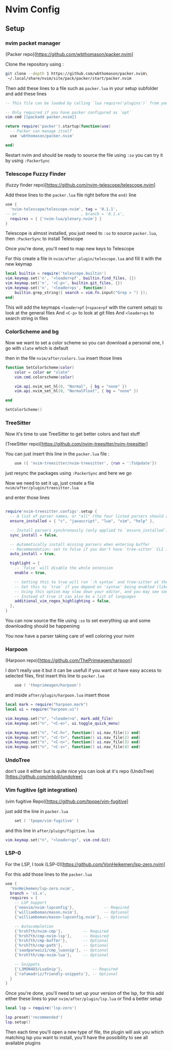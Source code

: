 # Nvim Config

## Setup

### nvim packet manager 

{Packer repo}[https://github.com/wbthomason/packer.nvim]

Clone the repository using :
```sh
git clone --depth 1 https://github.com/wbthomason/packer.nvim\
 ~/.local/share/nvim/site/pack/packer/start/packer.nvim
```

Then add these lines to a file such as `packer.lua` in your setup subfolder and add these lines

```lua
-- This file can be loaded by calling `lua require('plugins')` from your init.vim

-- Only required if you have packer configured as `opt`
vim.cmd [[packadd packer.nvim]]

return require('packer').startup(function(use)
  -- Packer can manage itself
  use 'wbthomason/packer.nvim'

end)
```

Restart nvim and should be ready to source the file using `:so`
you can try it by using `:PackerSync`

### Telescope Fuzzy Finder

(fuzzy finder repo)[https://github.com/nvim-telescope/telescope.nvim]

Add these lines to the `packer.lua` file right before the `end)` line 
 
```lua
use {
  'nvim-telescope/telescope.nvim', tag = '0.1.1',
-- or                            , branch = '0.1.x',
  requires = { {'nvim-lua/plenary.nvim'} }
}
```
Telescope is almost installed, you just need to `:so` to source `packer.lua`, then `:PackerSync` to install Telescope

Once you're done, you'll need to map new keys to Telescope

For this create a file in `nvim/after.plugin/telescope.lua` and fill it with the new keymap
```lua
local builtin = require('telescope.builtin')
vim.keymap.set('n', '<leader>pf', builtin.find_files, {})
vim.keymap.set('n', '<C-p>', builtin.git_files, {})
vim.keymap.set('n', '<leader>ps', function()
	builtin.grep_string({ search = vim.fn.input("Grep > ") });
end)
```
This will add the keymaps `<leader>pf` (`<space>pf` with the current setup) to look at the general files
And `<C-p>` to look at git files
And `<leader>ps` to search string in files

### ColorScheme and bg

Now we want to set a color scheme so you can download a personal one, I go with `slate` which is default

then in the file `nvim/after/colors.lua` insert those lines

```lua
function SetColorScheme(color)
	color = color or "slate"
	vim.cmd.colorscheme(color)

	vim.api.nvim_set_hl(0, "Normal", { bg = "none" })
	vim.api.nvim_set_hl(0, "NormalFloat", { bg = "none" })

end

SetColorScheme()
```

### TreeSitter

Now it's time to use TreeSitter to get better colors and fast stuff

(TreeSitter repo)[https://github.com/nvim-treesitter/nvim-treesitter]

You can just insert this line in the `packer.lua` file :
```lua
	use ({ 'nvim-treesitter/nvim-treesitter', {run = ':TsUpdate'})
```

just resync the packages using `:PackerSync` and here we go

Now we need to set it up, just create a file `nvim/after/plugin/treesitter.lua`

and enter those lines 
```lua

require'nvim-treesitter.configs'.setup {
  -- A list of parser names, or "all" (the four listed parsers should always be installed)
  ensure_installed = { "c", "javascript", "lua", "vim", "help" },

  -- Install parsers synchronously (only applied to `ensure_installed`)
  sync_install = false,

  -- Automatically install missing parsers when entering buffer
  -- Recommendation: set to false if you don't have `tree-sitter` CLI installed locally
  auto_install = true,

  highlight = {
    -- `false` will disable the whole extension
    enable = true,

    -- Setting this to true will run `:h syntax` and tree-sitter at the same time.
    -- Set this to `true` if you depend on 'syntax' being enabled (like for indentation).
    -- Using this option may slow down your editor, and you may see some duplicate highlights.
    -- Instead of true it can also be a list of languages
    additional_vim_regex_highlighting = false,
  },
}
```

You can now source the file using `:so` to set everything up and some downloading should be happenimg

You now have a parser taking care of well coloring your nvim

### Harpoon
(Harpoon repo)[https://github.com/ThePrimeagen/harpoon]

I don't really use it but it can be usefull if you want ot have easy access to selected files, first insert this line to `packer.lua`

```lua
	use ( 'theprimeagen/harpoon')
```
and inside `after/plugin/harpoon.lua` insert those

```lua
local mark = require("harpoon.mark")
local ui = require("harpoon.ui")

vim.keymap.set("n", "<leader>a", mark.add_file)
vim.keymap.set("n", "<C-e>", ui.toggle_quick_menu)

vim.keymap.set("n", "<C-h>", function() ui.nav_file(1) end)
vim.keymap.set("n", "<C-t>", function() ui.nav_file(2) end)
vim.keymap.set("n", "<C-n>", function() ui.nav_file(3) end)
vim.keymap.set("n", "<C-s>", function() ui.nav_file(4) end)
```

### UndoTree

don't use it either but is quite nice you can look at it's repo (UndoTree)[https://github.com/mbbill/undotree]

### Vim fugitive (git integration)

(vim fugitive Repo)[https://github.com/tpope/vim-fugitive]

just add the line in `packer.lua`

```lua
	set ( 'tpope/vim-fugitive' )
```

and this line in `after/pluign/figitive.lua`

```lua
vim.keymap.set("n", "<leader>gs", vim.cnd.Git)
```

### LSP-0

For the LSP, I took (LSP-0)[https://github.com/VonHeikemen/lsp-zero.nvim]

For this add those lines to the `packer.lua`

```lua
use {
  'VonHeikemen/lsp-zero.nvim',
  branch = 'v1.x',
  requires = {
    -- LSP Support
    {'neovim/nvim-lspconfig'},             -- Required
    {'williamboman/mason.nvim'},           -- Optional
    {'williamboman/mason-lspconfig.nvim'}, -- Optional

    -- Autocompletion
    {'hrsh7th/nvim-cmp'},         -- Required
    {'hrsh7th/cmp-nvim-lsp'},     -- Required
    {'hrsh7th/cmp-buffer'},       -- Optional
    {'hrsh7th/cmp-path'},         -- Optional
    {'saadparwaiz1/cmp_luasnip'}, -- Optional
    {'hrsh7th/cmp-nvim-lua'},     -- Optional

    -- Snippets
    {'L3MON4D3/LuaSnip'},             -- Required
    {'rafamadriz/friendly-snippets'}, -- Optional
  }
}
```

Once you're done, you'll need to set up your version of the lsp, 
for this add either these lines to your `nvim/after/plugin/lsp.lua` or find a better setup

```lua
local lsp = require('lsp-zero')

lsp.preset('recommended')
lsp.setup()
```
Then each time you'll open a new type of file, the plugin will ask you which matching lsp you want to install, you'll have the possibility to see all available plugins 





